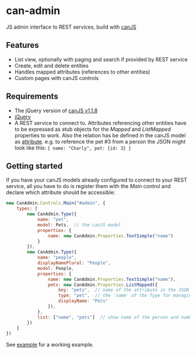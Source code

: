 # can-admin

JS admin interface to REST services, build with [canJS](http://canjs.com/)

## Features

- List view, optionally with paging and search if provided by REST service
- Create, edit and delete entities
- Handles mapped attributes (references to other entities)
- Custom pages with canJS controls


## Requirements

- The jQuery version of 
  [canJS v1.1.8](https://api.github.com/repos/bitovi/canjs.com/zipball/v1.1.8)
- [jQuery](http://jquery.com/download/)
- A REST service to connect to.
  Attributes referencing other entities have to be expressed as stub objects
  for the _Mapped_ and _ListMapped_  properties to work. Also the relation has
  be defined in the canJS model as
  [attribute](http://canjs.com/1.1/docs/can.Observe.attributes.html).
  e.g. to reference the pet #3 from a person the JSON might look like this:
  `
  {
    name: "Charly",
    pet: {id: 3}
  }
  `


## Getting started

If you have your canJS models already configured to connect to your REST
service, all you have to do is register them with the _Main_ control and
declare which attribute should be accessible:

```js
new CanAdmin.Controls.Main("#admin", {
    types: [
        new CanAdmin.Type({
            name: "pet",
            model: Pets,  // the canJS model
            properties: {
                name: new CanAdmin.Properties.TextSimple("name")
            }
        }),
        new CanAdmin.Type({
            name: "people",
            displayNamePlural: "People",
            model: People,
            properties: {
                name: new CanAdmin.Properties.TextSimple("name"),
                pets: new CanAdmin.Properties.ListMapped({
                    key: "pets",  // name of the attribute in the JSON object
                    type: "pet",  // the 'name' of the Type for managing pets
                    displayName: "Pets"
                }),
            },
            list: ["name", "pets"]  // show name of the person and number of her pets in list view
        })
    ]
})
```

See [example](https://github.com/insposo/can-admin/example/) for a working example.
